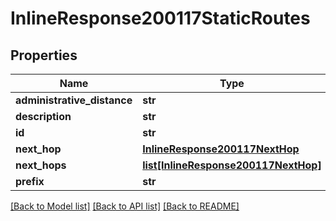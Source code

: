 # InlineResponse200117StaticRoutes

## Properties
Name | Type | Description | Notes
------------ | ------------- | ------------- | -------------
**administrative_distance** | **str** |  | [optional] 
**description** | **str** |  | [optional] 
**id** | **str** |  | [optional] 
**next_hop** | [**InlineResponse200117NextHop**](InlineResponse200117NextHop.md) |  | [optional] 
**next_hops** | [**list[InlineResponse200117NextHop]**](InlineResponse200117NextHop.md) |  | [optional] 
**prefix** | **str** |  | [optional] 

[[Back to Model list]](../README.md#documentation-for-models) [[Back to API list]](../README.md#documentation-for-api-endpoints) [[Back to README]](../README.md)

